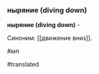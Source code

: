 ### ныряние (diving down)

**ныряние (diving down)** -

Синоним: [[движение вниз]].

#мп

#translated
